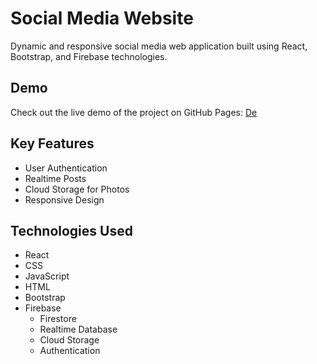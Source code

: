 # Social Media Website

Dynamic and responsive social media web application built using React, Bootstrap, and Firebase technologies.

## Demo

Check out the live demo of the project on GitHub Pages: [De](https://your-username.github.io/socialconnect-react/)

## Key Features

- User Authentication
- Realtime Posts
- Cloud Storage for Photos
- Responsive Design
  
## Technologies Used

- React
- CSS
- JavaScript
- HTML
- Bootstrap
- Firebase
  - Firestore
  - Realtime Database
  - Cloud Storage
  - Authentication
